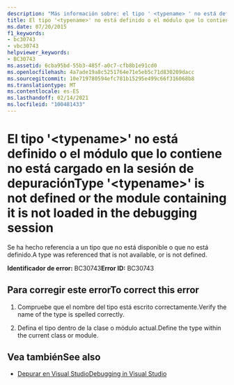 ```yaml
---
description: "Más información sobre: el tipo ' <typename> ' no está definido o el módulo que lo contiene no está cargado en la sesión de depuración"
title: El tipo '<typename>' no está definido o el módulo que lo contiene no está cargado en la sesión de depuración
ms.date: 07/20/2015
f1_keywords:
- bc30743
- vbc30743
helpviewer_keywords:
- BC30743
ms.assetid: 6cba95bd-55b3-485f-a0c7-cfb8b1e91cd0
ms.openlocfilehash: 4a7ade19a8c5251764e71e5eb5c71d830209dacc
ms.sourcegitcommit: 10e719780594efc781b15295e499c66f316068b8
ms.translationtype: MT
ms.contentlocale: es-ES
ms.lasthandoff: 02/14/2021
ms.locfileid: "100481433"
---
```

# <a name="type-typename-is-not-defined-or-the-module-containing-it-is-not-loaded-in-the-debugging-session"></a><span data-ttu-id="53353-103">El tipo '\<typename>' no está definido o el módulo que lo contiene no está cargado en la sesión de depuración</span><span class="sxs-lookup"><span data-stu-id="53353-103">Type '\<typename>' is not defined or the module containing it is not loaded in the debugging session</span></span>

<span data-ttu-id="53353-104">Se ha hecho referencia a un tipo que no está disponible o que no está definido.</span><span class="sxs-lookup"><span data-stu-id="53353-104">A type was referenced that is not available, or is not defined.</span></span>  
  
 <span data-ttu-id="53353-105">**Identificador de error:** BC30743</span><span class="sxs-lookup"><span data-stu-id="53353-105">**Error ID:** BC30743</span></span>  
  
## <a name="to-correct-this-error"></a><span data-ttu-id="53353-106">Para corregir este error</span><span class="sxs-lookup"><span data-stu-id="53353-106">To correct this error</span></span>  
  
1. <span data-ttu-id="53353-107">Compruebe que el nombre del tipo está escrito correctamente.</span><span class="sxs-lookup"><span data-stu-id="53353-107">Verify the name of the type is spelled correctly.</span></span>  
  
2. <span data-ttu-id="53353-108">Defina el tipo dentro de la clase o módulo actual.</span><span class="sxs-lookup"><span data-stu-id="53353-108">Define the type within the current class or module.</span></span>  
  
## <a name="see-also"></a><span data-ttu-id="53353-109">Vea también</span><span class="sxs-lookup"><span data-stu-id="53353-109">See also</span></span>

- [<span data-ttu-id="53353-110">Depurar en Visual Studio</span><span class="sxs-lookup"><span data-stu-id="53353-110">Debugging in Visual Studio</span></span>](/visualstudio/debugger/debugger-feature-tour)

